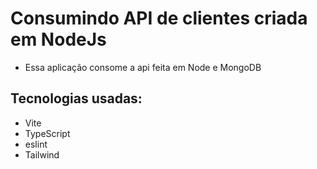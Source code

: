 # Consumindo API de clientes criada em NodeJs
- Essa aplicação consome a api feita em Node e MongoDB

## Tecnologias usadas:
- Vite
- TypeScript
- eslint
- Tailwind